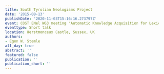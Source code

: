```yaml
---
title: South Tyrolian Neologisms Project
date: '2015-08-13'
publishDate: '2020-11-03T15:16:16.273797Z'
event: COST ENel WG3 meeting "Automatic Knowledge Acquisition for Lexicography"
eventtype: Short talk
location: Herstmonceux Castle, Sussex, UK
authors:
- Egon W. Stemle
all_day: true
abstract: ''
featured: false
publication: ''
publication_short: ''
---
```


